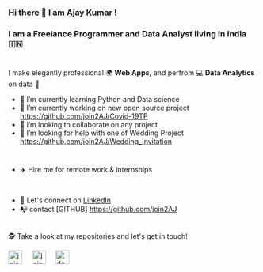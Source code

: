 ### Hi there 👋  I am Ajay Kumar !
### I am a Freelance Programmer and Data Analyst living in India 🇮🇳

<!--
**join2AJ/join2AJ** is a ✨ _special_ ✨ repository because its `README.md` (this file) appears on your GitHub profile.

Here are some ideas to get you started:

- 🔭 I’m currently working on ...
- 🌱 I’m currently learning ...
- 👯 I’m looking to collaborate on ...
- 🤔 I’m looking for help with ...
- 💬 Ask me about ...
- 📫 How to reach me: ...
- 😄 Pronouns: ...
- ⚡ Fun fact: ...
- 🎓  I have Completed master's in computer applications
- 📚  Reading more about how the computer works
- ⛵  Encouraging people for open source collaborations
- 💼  Do read my resume here: [](http://)
-->

#

I make elegantly professional 🌍  **Web Apps,** and perfrom 💻  **Data Analytics** on data 🎨

- 🌱  I’m currently learning Python and Data science
- 🔭  I’m currently working on new open source project https://github.com/join2AJ/Covid-19TP
- 👯  I’m looking to collaborate on any project
- 🤔  I’m looking for help with one of Wedding Project https://github.com/join2AJ/Wedding_Invitation
#
- ✈️  Hire me for remote work & internships
#
- 🎉  Let's connect on [LinkedIn](https://linkedin.com/in/join2aj)
- 📭  contact [GITHUB] https://github.com/join2AJ
<br>
<!--
**Languages and Tools:**  
<code><img height="28" src="https://raw.githubusercontent.com/gilbarbara/logos/804dc257b59e144eaca5bc6ffd16949752c6f789/logos/flutter.svg"></code>&nbsp;
<code><img height="28" src="https://raw.githubusercontent.com/gilbarbara/logos/804dc257b59e144eaca5bc6ffd16949752c6f789/logos/dart.svg"></code>&nbsp;
<code><img height="28" src="https://raw.githubusercontent.com/gilbarbara/logos/804dc257b59e144eaca5bc6ffd16949752c6f789/logos/javascript.svg"></code>&nbsp;
<code><img height="28" src="https://raw.githubusercontent.com/gilbarbara/logos/804dc257b59e144eaca5bc6ffd16949752c6f789/logos/python.svg"></code>&nbsp;
<code><img height="28" src="https://raw.githubusercontent.com/gilbarbara/logos/804dc257b59e144eaca5bc6ffd16949752c6f789/logos/mongodb.svg"></code>&nbsp;
<code><img height="28" src="https://raw.githubusercontent.com/gilbarbara/logos/804dc257b59e144eaca5bc6ffd16949752c6f789/logos/express.svg"></code>&nbsp;
<code><img height="28" src="https://raw.githubusercontent.com/gilbarbara/logos/804dc257b59e144eaca5bc6ffd16949752c6f789/logos/react.svg"></code>&nbsp;
<code><img height="28" src="https://raw.githubusercontent.com/github/explore/80688e429a7d4ef2fca1e82350fe8e3517d3494d/topics/nodejs/nodejs.png"></code>&nbsp;
-->
🕵 Take a look at my repositories and let's get in touch!

<p align="left">
<a href="https://twitter.com/join2aj" target="blank"><img align="center" src="https://cdn.jsdelivr.net/npm/simple-icons@3.0.1/icons/twitter.svg" alt="join2aj" height="28" width="28" /></a>&nbsp;&nbsp;&nbsp;&nbsp;
<a href="https://linkedin.com/in/join2aj" target="blank"><img align="center" src="https://cdn.jsdelivr.net/npm/simple-icons@3.0.1/icons/linkedin.svg" alt="join2aj" height="28" width="28" /></a>&nbsp;&nbsp;&nbsp;&nbsp;
<a href="https://instagram.com/developer.join2aj" target="blank"><img align="center" src="https://cdn.jsdelivr.net/npm/simple-icons@3.0.1/icons/instagram.svg" alt="developer.join2aj" height="28" width="28" /></a>&nbsp;&nbsp;&nbsp;&nbsp;
</p>
